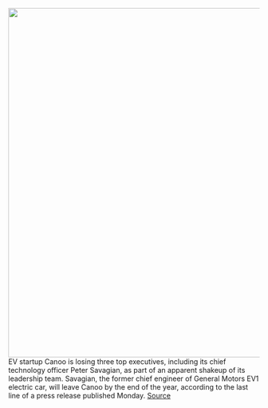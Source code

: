 <img src='https://cdn.vox-cdn.com/thumbor/DIzz0KhQYUdtDz3QX5KdEz3ovmE=/0x0:2040x1149/1200x800/filters:focal(857x412:1183x738)/cdn.vox-cdn.com/uploads/chorus_image/image/70298346/Canoo_MPDV_Family.0.jpg' width='700px' /><br/>
EV startup Canoo is losing three top executives, including its chief technology officer Peter Savagian, as part of an apparent shakeup of its leadership team. Savagian, the former chief engineer of General Motors EV1 electric car, will leave Canoo by the end of the year, according to the last line of a press release published Monday.
<a href='https://www.theverge.com/2021/12/20/22839732/canoo-cto-cofounders-resign-shakeup-leadership-tony-aquila'> Source <a/>